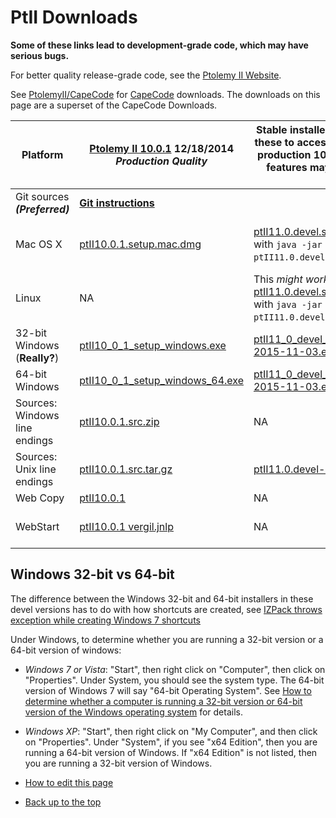 # PtII Downloads

**Some of these links lead to development-grade code, which may have serious bugs.**

For better quality release-grade code, see the [Ptolemy II Website](http://ptolemy.eecs.berkeley.edu/ptolemyII).

See [PtolemyII/CapeCode](http://accessors.org/wiki/PtolemyII) for [CapeCode](http://capecode.org) downloads. The downloads on this page are a superset of the CapeCode Downloads.

| Platform | [Ptolemy II 10.0.1](http://ptolemy.eecs.berkeley.edu/ptolemyII/ptII10.0/) 12/18/2014 _Production Quality_ | Stable installers 11/03/2015. Use these to access features since the production 10.0.1 release. Not all features may work. _Tested by hand_ | Most Recent Nightly Build _Experimental, not tested by hand_ |
| --- | --- | --- | --- |
| Git sources **_(Preferred)_** | **[Git instructions](http://chess.eecs.berkeley.edu/ptexternal)** |
| Mac OS X | [ptII10.0.1.setup.mac.dmg](http://ptolemy.eecs.berkeley.edu/ptolemyII/ptII10.0/ptII10.0.1.setup.mac.dmg) | [ptII11.0.devel.setup.mac.jar](http://chess.eecs.berkeley.edu/ptexternal/nightly/stable/ptII11.0.devel.setup.mac.jar) (invoke with `java -jar ptII11.0.devel.setup.mac.jar`) | [ptII11.0.devel.setup.mac.app.tar.gz](https://github.com/icyphy/ptII/releases/download/nightly/ptII11.0.devel.setup.mac.app.tar.gz) (Untar, then right click on the .app file and select Open. See [Notes for Mac OS X](http://ptolemy.eecs.berkeley.edu/ptolemyII/ptII10.0/mac.htm)
| Linux | NA | This _might work_: [ptII11.0.devel.setup.mac.jar](http://chess.eecs.berkeley.edu/ptexternal/nightly/stable/ptII11.0.devel.setup.mac.jar) (invoke with `java -jar ptII11.0.devel.setup.mac.jar`) | [ptII11.0.devel.setup.linux.tar.gz](https://github.com/icyphy/ptII/releases/download/nightly/ptII11.0.devel.setup.linux.tar.gz) (Untar, then invoke `java -jar ptII11.0.devel.setup.jar` |
| 32-bit Windows (**Really?**) | [ptII10\_0\_1\_setup\_windows.exe](http://ptolemy.eecs.berkeley.edu/ptolemyII/ptII10.0/ptII10_0_1_setup_windows.exe) | [ptII11\_0\_devel\_setup\_windows-2015-11-03.exe](http://chess.eecs.berkeley.edu/ptexternal/nightly/stable/ptII11_0_devel_setup_windows-2015-11-03.exe) | NA |
| 64-bit Windows | [ptII10\_0\_1\_setup\_windows_64.exe](http://ptolemy.eecs.berkeley.edu/ptolemyII/ptII10.0/ptII10_0_1_setup_windows_64.exe) | [ptII11\_0\_devel\_setup\_windows_64-2015-11-03.exe](http://chess.eecs.berkeley.edu/ptexternal/nightly/stable/ptII11_0_devel_setup_windows_64-2015-11-03.exe) | [ptII11\_0\_devel\_setup\_windows_64.exe](https://github.com/icyphy/ptII/releases/download/nightly/ptII11_0_devel_setup_windows_64.exe) |
| Sources: Windows line endings | [ptII10.0.1.src.zip](http://ptolemy.eecs.berkeley.edu/ptolemyII/ptII10.0/ptII10.0.1.src.zip) | NA | [ptII11.0.devel.src.zip](https://github.com/icyphy/ptII/releases/download/nightly/ptII11.0.devel.src.zip) |
| Sources: Unix line endings | [ptII10.0.1.src.tar.gz](http://ptolemy.eecs.berkeley.edu/ptolemyII/ptII10.0/ptII10.0.1.src.tar.gz) | [ptII11.0.devel-2015-11-03.tar.gz](http://chess.eecs.berkeley.edu/ptexternal/nightly/stable/ptII11.0.devel-2015-11-03.tar.gz) | [ptII11.0.devel.src.tar](https://github.com/icyphy/ptII/releases/download/nightly/ptII11.0.devel.src.tar) ([Eclipse instructions](http://chess.eecs.berkeley.edu/ptexternal/nightly/doc/eclipse/index.htm))
| Web Copy | [ptII10.0.1](http://ptolemy.eecs.berkeley.edu/ptolemyII/ptII10.0/ptII10.0.1/doc/index.htm) | NA | NA |
| WebStart | [ptII10.0.1 vergil.jnlp](http://ptolemy.eecs.berkeley.edu/ptolemyII/ptII10.0/jnlp-10.0.1/vergil.jnlp) | NA | [ptII11.0.devel vergil.jnlp](https://ptolemy.berkeley.edu/ptolemyII/ptII11.0/jnlp-11.0.devel/vergil.jnlp), [ptII 11.0.devel vergilSpace.jnlp](https://ptolemy.berkeley.edu/ptolemyII/ptII11.0/jnlp-11.0.devel/vergilSpace.jnlp) _Not updated every night_

Windows 32-bit vs 64-bit
------------------------

The difference between the Windows 32-bit and 64-bit installers in these devel versions has to do with how shortcuts are created, see [IZPack throws exception while creating Windows 7 shortcuts](https://izpack.atlassian.net/browse/IZPACK-506)

Under Windows, to determine whether you are running a 32-bit version or a 64-bit version of windows:

*   _Windows 7 or Vista_: "Start", then right click on "Computer", then click on "Properties". Under System, you should see the system type. The 64-bit version of Windows 7 will say "64-bit Operating System". See [How to determine whether a computer is running a 32-bit version or 64-bit version of the Windows operating system](https://support.microsoft.com/en-us/help/827218/how-to-determine-whether-a-computer-is-running-a-32-bit-version-or-64) for details.
*   _Windows XP_: "Start", then right click on "My Computer", and then click on "Properties". Under "System", if you see "x64 Edition", then you are running a 64-bit version of Windows. If "x64 Edition" is not listed, then you are running a 32-bit version of Windows.

*   [How to edit this page](../edit.html)
*   [Back up to the top](../index.html)
